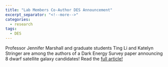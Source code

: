 ```yaml
---
title: "Lab Members Co-Author DES Announcement"
excerpt_separator: "<!--more-->"
categories:
  - research
tags:
  - DES
---
```

Professor Jennifer Marshall and graduate students Ting Li and Katelyn Stringer are among the authors of a Dark Energy Survey paper announcing 8 dwarf satellite galaxy candidates! Read the [full article!](http://www.science.tamu.edu/news/story.php?story_ID=1448#.VeXZYB8SzCI)